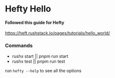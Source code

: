 # Hefty Hello

#### Followed this guide for Hefty
https://heft.rushstack.io/pages/tutorials/hello_world/

### Commands
- rushx start  || pnpm run start
- rushx test  || pnpm run test

run `hefty --help` to see all the options
